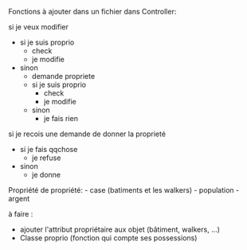 Fonctions à ajouter dans un fichier dans Controller:

si je veux modifier 

- si je suis proprio
    - check
    - je modifie
- sinon
    - demande propriete
    - si je suis proprio
        - check
        - je modifie
    - sinon
        - je fais rien


si je recois une demande de donner la proprieté
- si je fais qqchose
    - je refuse
- sinon
    - je donne


Propriété de propriété:
    - case (batiments et les walkers)
    - population
    - argent


à faire :

- ajouter l'attribut propriétaire aux objet (bâtiment, walkers, ...)
- Classe proprio (fonction qui compte ses possessions)
